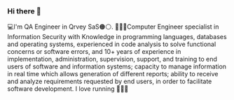 ### Hi there 👋
💻I'm QA Engineer in Qrvey SaS🟠⚪️.
🙋🏻‍♀️Computer Engineer specialist in Information Security with Knowledge in programming 
languages, databases and operating systems, experienced in code analysis to solve 
functional concerns or software errors, and 10+ years of experience in implementation, 
administration, supervision, support, and training to end users of software and 
information systems; capacity to manage information in real time which allows 
generation of different reports; ability to receive and analyze requirements requested by end users,
in order to facilitate software development.
I love running 🏃🏻‍♀️


<!--
**annyj211/annyj211** is a ✨QA✨ 

- 🔭 I’m currently working on ...
- 🌱 I’m currently learning ...
- 👯 I’m looking to collaborate on ...
- 🤔 I’m looking for help with ...
- 💬 Ask me about ...
- 📫 How to reach me: ...
- 😄 Pronouns: ...
- ⚡ Fun fact: ...
-->
